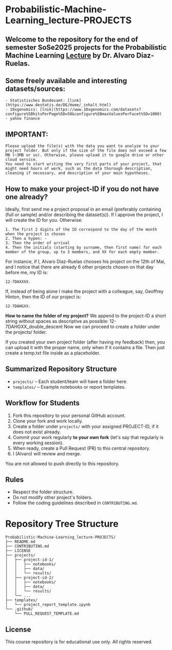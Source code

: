 # Probabilistic-Machine-Learning_lecture-PROJECTS

## Welcome to the repository for the end of semester SoSe2025 projects for the Probabilistic Machine Learning [Lecture](https://github.com/IvaroEkel/Probabilistic-Machine-Learning_Lecture/) by Dr. Alvaro Diaz-Ruelas.

## Some freely available and interesting datasets/sources:

    - Statistisches Bundesamt: [link](https://www.destatis.de/DE/Home/_inhalt.html)
    - 10xgenomics: [lnik](https://www.10xgenomics.com/datasets?configure%5BhitsPerPage%5D=50&configure%5BmaxValuesPerFacet%5D=1000)
    - yahoo finance


## IMPORTANT: 
    Please upload the file(s) with the data you want to analyze to your project folder. But only if the size of the file does not exceed a few MB (~3MB or so). Otherwise, please upload it to google drive or other cloud service. 
    You need to start writing the very first parts of your project, that might need hours of work, such as the data thorough description, cleaning if necessary, and description of your main hypotheses. 


## **How to make your project-ID if you do not have one already?**
Ideally, first send me a project proposal in an email (preferably containing (full or sample) and/or describing the dataset(s)). If I approve the project, I will create the ID for you.
Otherwise:

    1. The first 2 digits of the ID correspond to the day of the month when the project is chosen
    2. Then a hypen: -
    3. Then the order of arrival
    4. Then the initials (starting by surname, then first name) for each member of the group, up to 3 members, and XX for each empty member.

For instance, if I, Alvaro Diaz-Ruelas chooses his project on the 12th of Mai, and I notice that there are already 6 other projects chosen on that day before me, my ID is: 

    12-7DAXXXX.

If, instead of being alone I make the project with a colleague, say, Geoffrey Hinton, then the ID of our project is: 

    12-7DAHGXX.

**How to name the folder of my project?** We append to the project-ID a short string without spaces as descriptive as possible: 12-7DAHGXX_double_descent
Now we can proceed to create a folder under the projects/ folder.

If you created your own project folder (after having my feedback) then, you can upload it with the proper name, only when if it contains a file. Then just create a temp.txt file inside as a placeholder. 
    
## Summarized Repository Structure
- `projects/` – Each student/team will have a folder here.
- `templates/` – Example notebooks or report templates.

## Workflow for Students
1. Fork this repository to your personal GitHub account.
2. Clone your fork and work locally.
3. Create a folder under `projects/` with your assigned PROJECT-ID, if it does not exist already.
4. Commit your work regularly **to your own fork** (let's say that regularly is every working session).
5. When ready, create a Pull Request (PR) to this central repository.
6. I (Alvaro) will review and merge.

You are not allowed to push directly to this repository.

## Rules
- Respect the folder structure.
- Do not modify other project's folders.
- Follow the coding guidelines described in `CONTRIBUTING.md`.


# Repository Tree Structure

    Probabilistic-Machine-Learning_lecture-PROJECTS/
    ├── README.md
    ├── CONTRIBUTING.md
    ├── LICENSE
    ├── projects/
    │   ├── project-id-1/
    │   │   ├── notebooks/
    │   │   ├── data/
    │   │   └── results/
    │   ├── project-id-2/
    │   │   ├── notebooks/
    │   │   ├── data/
    │   │   └── results/
    │   └── ...
    ├── templates/
    │   └── project_report_template.ipynb
    └── .github/
        └── PULL_REQUEST_TEMPLATE.md


## License
This course repository is for educational use only. All rights reserved.
